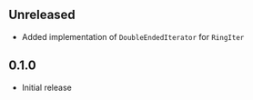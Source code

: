 Unreleased
----------
- Added implementation of `DoubleEndedIterator` for `RingIter`


0.1.0
-----
- Initial release
